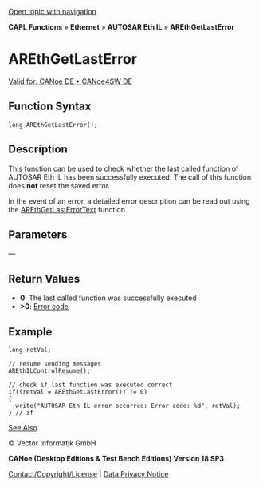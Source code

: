 [Open topic with navigation](../../../../../../CANoeDEFamily.htm#Topics/CAPLFunctions/IP/AUTOSARethIL/Functions/CAPLfunctionAREthGetLastError.md)

**CAPL Functions** » **Ethernet** » **AUTOSAR Eth IL** » **AREthGetLastError**

# AREthGetLastError

[Valid for: CANoe DE • CANoe4SW DE](../../../../Shared/FeatureAvailability.md)

## Function Syntax

```plaintext
long AREthGetLastError();
```

## Description

This function can be used to check whether the last called function of AUTOSAR Eth IL has been successfully executed. The call of this function does **not** reset the saved error.

In the event of an error, a detailed error description can be read out using the [AREthGetLastErrorText](CAPLfunctionAREthGetLastErrorText.md) function.

## Parameters

—

## Return Values

- **0**: The last called function was successfully executed
- **>0**: [Error code](../CAPLfunctionsAREthILErrorCodes.md)

## Example

```plaintext
long retVal;

// resume sending messages
AREthILControlResume();

// check if last function was executed correct
if((retVal = AREthGetLastError()) != 0)
{
  write("AUTOSAR Eth IL error occurred: Error code: %d", retVal);
} // if
```

[See Also](javascript:void(0);)

© Vector Informatik GmbH

**CANoe (Desktop Editions & Test Bench Editions) Version 18 SP3**

[Contact/Copyright/License](../../../../Shared/ContactCopyrightLicense.md) | [Data Privacy Notice](https://www.vector.com/int/en/company/get-info/privacy-policy/)